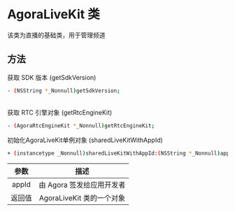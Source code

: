 # AgoraLiveKit 类
该类为直播的基础类，用于管理频道

## 方法

获取 SDK 版本 (getSdkVersion)

```bash
- (NSString *_Nonnull)getSdkVersion;
```
<br/>
获取 RTC 引擎对象 (getRtcEngineKit)

```bash
- (AgoraRtcEngineKit *_Nonnull)getRtcEngineKit;
```

初始化AgoraLiveKit单例对象 (sharedLiveKitWithAppId)

```bash
+ (instancetype _Nonnull)sharedLiveKitWithAppId:(NSString *_Nonnull)appId;
```

|   参数    |   描述    |
|:----------------------------:|:----------------------------:|
|appId|由 Agora 签发给应用开发者|
|返回值|AgoraLiveKit 类的一个对象|
